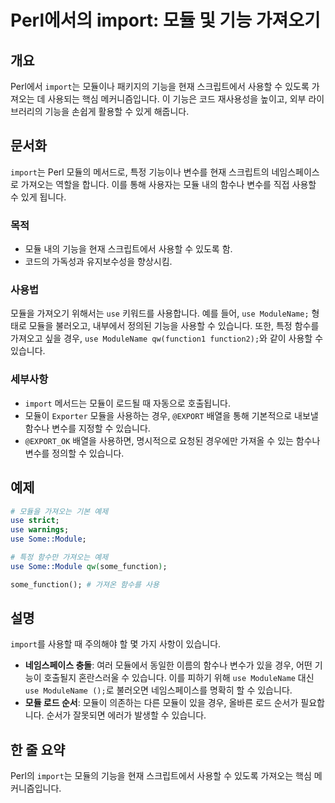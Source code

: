 <!--
Meta Description: # Perl에서의 import: 모듈 및 기능 가져오기 ## 개요 Perl에서 `import`는 모듈이나 패키지의 기능을 현재 스크립트에서 사용할 수 있도록 가져오는 데 사용되는 핵심 메커니즘입니다. 이 기능은 코드 재사용성을 높이고, 외부 라이브러리의 기능을 손쉽게 ...
Meta Keywords: use, 있습니다, 사용할, import, 기능을
-->

# Perl에서의 import: 모듈 및 기능 가져오기

## 개요
Perl에서 `import`는 모듈이나 패키지의 기능을 현재 스크립트에서 사용할 수 있도록 가져오는 데 사용되는 핵심 메커니즘입니다. 이 기능은 코드 재사용성을 높이고, 외부 라이브러리의 기능을 손쉽게 활용할 수 있게 해줍니다.

## 문서화
`import`는 Perl 모듈의 메서드로, 특정 기능이나 변수를 현재 스크립트의 네임스페이스로 가져오는 역할을 합니다. 이를 통해 사용자는 모듈 내의 함수나 변수를 직접 사용할 수 있게 됩니다.

### 목적
- 모듈 내의 기능을 현재 스크립트에서 사용할 수 있도록 함.
- 코드의 가독성과 유지보수성을 향상시킴.

### 사용법
모듈을 가져오기 위해서는 `use` 키워드를 사용합니다. 예를 들어, `use ModuleName;` 형태로 모듈을 불러오고, 내부에서 정의된 기능을 사용할 수 있습니다. 또한, 특정 함수를 가져오고 싶을 경우, `use ModuleName qw(function1 function2);`와 같이 사용할 수 있습니다.

### 세부사항
- `import` 메서드는 모듈이 로드될 때 자동으로 호출됩니다.
- 모듈이 `Exporter` 모듈을 사용하는 경우, `@EXPORT` 배열을 통해 기본적으로 내보낼 함수나 변수를 지정할 수 있습니다.
- `@EXPORT_OK` 배열을 사용하면, 명시적으로 요청된 경우에만 가져올 수 있는 함수나 변수를 정의할 수 있습니다.

## 예제
```perl
# 모듈을 가져오는 기본 예제
use strict;
use warnings;
use Some::Module;

# 특정 함수만 가져오는 예제
use Some::Module qw(some_function);

some_function(); # 가져온 함수를 사용
```

## 설명
`import`를 사용할 때 주의해야 할 몇 가지 사항이 있습니다. 

- **네임스페이스 충돌**: 여러 모듈에서 동일한 이름의 함수나 변수가 있을 경우, 어떤 기능이 호출될지 혼란스러울 수 있습니다. 이를 피하기 위해 `use ModuleName` 대신 `use ModuleName ();`로 불러오면 네임스페이스를 명확히 할 수 있습니다.
- **모듈 로드 순서**: 모듈이 의존하는 다른 모듈이 있을 경우, 올바른 로드 순서가 필요합니다. 순서가 잘못되면 에러가 발생할 수 있습니다.

## 한 줄 요약
Perl의 `import`는 모듈의 기능을 현재 스크립트에서 사용할 수 있도록 가져오는 핵심 메커니즘입니다.